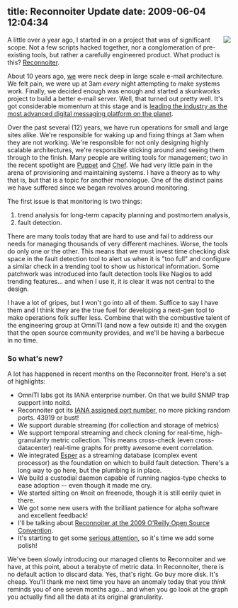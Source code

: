 title: Reconnoiter Update
date: 2009-06-04 12:04:34
---

<p><img src="http://labs.omniti.com/reconnoiter/docs/assets/Noit_72dpi_noBkgrnd.png" style="float:right;"/>
A little over a year ago, I started in on a project that was of significant scope.  Not a few scripts hacked together, nor a conglomeration of pre-existing tools, but rather a carefully engineered product.  What product is this?  <a href="https://labs.omniti.com/trac/reconnoiter">Reconnoiter</a>.</p>

<p>About 10 years ago, <a href="http://omniti.com/">we</a> were neck deep in large scale e-mail architecture.  We felt pain, we were up at 3am <em>every</em> night attempting to make systems work.  Finally, we decided enough was enough and started a skunkworks project to build a better e-mail server.  Well, that turned out pretty well.  It's got considerable momentum at this stage and is <a href="http://messagesystems.com/">leading the industry as the most advanced digital messaging platform on the planet</a>.</p>

<p>Over the past several (12) years, we have run operations for small and large sites alike.  We're responsible for waking up and fixing things at 3am when they are not working.  We're responsible for not only designing highly scalable architectures, we're responsible sticking around and seeing them through to the finish.  Many people are writing tools for management; two in the recent spotlight are <a href="http://reductivelabs.com/products/puppet/">Puppet</a> and <a href="http://wiki.opscode.com/display/chef/Home">Chef</a>.  We had very little pain in the arena of provisioning and maintaining systems.  I have a theory as to why that is, but that is a topic for another monologue.  One of the distinct pains we have suffered since we began revolves around monitoring.</p>

<p>The first issue is that monitoring is two things:</p>

<ol><li>trend analysis for long-term capacity planning and postmortem analysis,</il>
<li>fault detection.</li></ol>

<p>There are many tools today that are hard to use and fail to address our needs for managing thousands of very different machines.  Worse, the tools do only one or the other.  This means that we must invest time checking disk space in the fault detection tool to alert us when it is "too full" and configure a similar check in a trending tool to show us historical information.  Some patchwork was introduced into fault detection tools like Nagios to add trending features... and when I use it, it is clear it was not central to the design.</p>

<p>I have a lot of gripes, but I won't go into all of them.  Suffice to say I have them and I think they are the true fuel for developing a next-gen tool to make operations folk suffer less.  Combine that with the combustive talent of the engineering group at OmniTI (and now a few outside it) and the oxygen that the open source community provides, and we'll be having a barbecue in no time.</p>

<h3>So what's new?</h3>

<p>A lot has happened in recent months on the Reconnoiter front. Here's a set of highlights:</p>

<ul>
<li>OmniTI labs got its IANA enterprise number.  On that we build SNMP trap support into noitd.</li>
<li>Reconnoiter got its <a href="http://www.google.com/search?q=reconnoiter+IANA+well+known+tcp">IANA assigned port number</a>, no more picking random ports. 43919 or bust!</li>
<li>We support durable streaming (for collection and storage of metrics)</li>
<li>We support temporal streaming and check cloning for real-time, high-granularity metric collection.  This means cross-check (even cross-datacenter) real-time graphs for pretty awesome event correlation.</li>
<li>We integrated <a href="http://esper.codehaus.org/">Esper</a> as a streaming database (complex event processor) as the foundation on which to build fault detection.  There's a long way to go here, but the plumbing is in place.</li>
<li>We build a custodial daemon capable of running nagios-type checks to ease adoption -- even though it made me cry.</li>
<li>We started sitting on #noit on freenode, though it is still eerily quiet in there.</li>
<li>We got some new users with the brilliant patience for alpha software and excellent feedback!</li>
<li>I'll be talking about <a href="http://en.oreilly.com/oscon2009/public/schedule/detail/7931">Reconnoiter at the 2009 O'Reilly Open Source Convention</a>.</li>
<li>It's starting to get some <a href="http://itknowledgeexchange.techtarget.com/server-farm/new-open-source-it-management-tool-lighter-weight-than-nagios-more-granular-than-cacti/">serious attention</a>, so it's time we add some polish!</li>
</ul>

<p>We've been slowly introducing our managed clients to Reconnoiter and we have, at this point, about a terabyte of metric data.  In Reconnoiter, there is no default action to discard data.  Yes, that's right.  Go buy more disk.  It's cheap.  You'll thank me next time you have an anomaly today that you <em>think</em> reminds you of one seven months ago... and when you go look at the graph you actually find all the data at its original granularity.</p>
